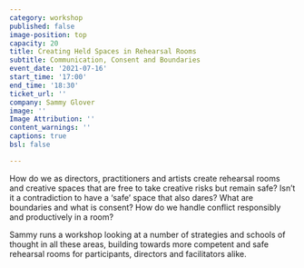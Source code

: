 ```yaml
---
category: workshop
published: false
image-position: top
capacity: 20
title: Creating Held Spaces in Rehearsal Rooms
subtitle: Communication, Consent and Boundaries
event_date: '2021-07-16'
start_time: '17:00'
end_time: '18:30'
ticket_url: ''
company: Sammy Glover
image: ''
Image Attribution: ''
content_warnings: ''
captions: true
bsl: false

---
```

How do we as directors, practitioners and artists create rehearsal rooms and creative spaces that are free to take creative risks but remain safe? Isn’t it a contradiction to have a ‘safe’ space that also dares? What are boundaries and what is consent? How do we handle conflict responsibly and productively in a room? 

Sammy runs a workshop looking at a number of strategies and schools of thought in all these areas, building towards more competent and safe rehearsal rooms for participants, directors and facilitators alike.